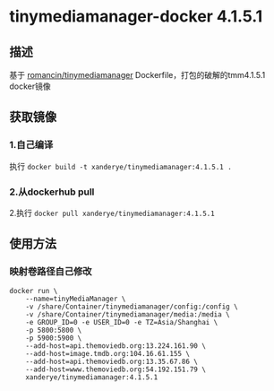 # tinymediamanager-docker 4.1.5.1

## 描述

基于 [romancin/tinymediamanager](https://github.com/romancin/tinymediamanager-docker) Dockerfile，打包的破解的tmm4.1.5.1 docker镜像

## 获取镜像

### 1.自己编译
执行 `docker build -t xanderye/tinymediamanager:4.1.5.1 .`

### 2.从dockerhub pull
2.执行 `docker pull xanderye/tinymediamanager:4.1.5.1`

## 使用方法

### 映射卷路径自己修改

```
docker run \
    --name=tinyMediaManager \
    -v /share/Container/tinymediamanager/config:/config \
    -v /share/Container/tinymediamanager/media:/media \
    -e GROUP_ID=0 -e USER_ID=0 -e TZ=Asia/Shanghai \
    -p 5800:5800 \
    -p 5900:5900 \
    --add-host=api.themoviedb.org:13.224.161.90 \
    --add-host=image.tmdb.org:104.16.61.155 \
    --add-host=api.themoviedb.org:13.35.67.86 \
    --add-host=www.themoviedb.org:54.192.151.79 \
    xanderye/tinymediamanager:4.1.5.1
```